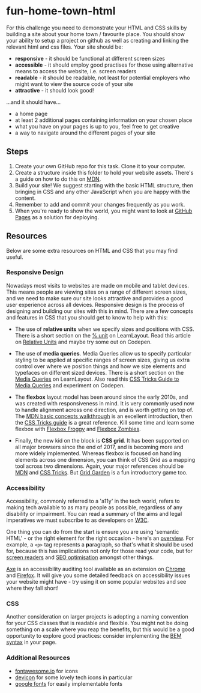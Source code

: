 # fun-home-town-html

For this challenge you need to demonstrate your HTML and CSS skills by building a site about your home town / favourite place. You should show your ability to setup a project on github as well as creating and linking the relevant html and css files. Your site should be:

- **responsive** - it should be functional at different screen sizes
- **accessible** - it should employ good practises for those using alternative means to access the website, i.e. screen readers
- **readable** - it should be readable, not least for potential employers who might want to view the source code of your site
- **attractive** - it should look good!

...and it should have...

- a home page
- at least 2 additional pages containing information on your chosen place
- what you have on your pages is up to you, feel free to get creative
- a way to navigate around the different pages of your site

## Steps

1. Create your own GitHub repo for this task. Clone it to your computer.
2. Create a structure inside this folder to hold your website assets. There's a guide on how to do this on [MDN](https://developer.mozilla.org/en-US/docs/Learn/Getting_started_with_the_web/Dealing_with_files).
3. Build your site! We suggest starting with the basic HTML structure, then bringing in CSS and any other JavaScript when you are happy with the content.
4. Remember to add and commit your changes frequently as you work.
5. When you're ready to show the world, you might want to look at [GitHub Pages](https://pages.github.com/) as a solution for deploying.

## Resources

Below are some extra resources on HTML and CSS that you may find useful.

### Responsive Design

Nowadays most visits to websites are made on mobile and tablet devices. This means people are viewing sites on a range of different screen sizes, and we need to make sure our site looks attractive and provides a good user experience across all devices. Responsive design is the process of designing and building our sites with this in mind. There are a few concepts and features in CSS that you should get to know to help with this:

- The use of **relative units** when we specify sizes and positions with CSS. There is a short section on the [% unit](http://learnlayout.com/percent.html) on LearnLayout. Read this article on [Relative Units](https://thecssworkshop.com/lessons/relative-units) and maybe try some out on Codepen.

- The use of **media queries**. Media Queries allow us to specify particular styling to be applied at specific ranges of screen sizes, giving us extra control over where we position things and how we size elements and typefaces on different sized devices. There is a short section on the [Media Queries](http://learnlayout.com/media-queries.html) on LearnLayout. Also read this [CSS Tricks Guide to Media Queries](https://css-tricks.com/css-media-queries/) and experiment on Codepen.

- The **flexbox** layout model has been around since the early 2010s, and was created with responsiveness in mind. It is very commonly used now to handle alignment across one direction, and is worth getting on top of. The [MDN basic concepts walkthrough](https://developer.mozilla.org/en-US/docs/Web/CSS/CSS_Flexible_Box_Layout/Basic_Concepts_of_Flexbox) is an excellent introduction, then the [CSS Tricks guide](https://css-tricks.com/snippets/css/a-guide-to-flexbox/) is a great reference. Kill some time and learn some flexbox with [Flexbox Froggy](https://flexboxfroggy.com/) and [Flexbox Zombies](https://flexboxzombies.com/p/flexbox-zombies).

- Finally, the new kid on the block is **CSS grid**. It has been supported on all major browsers since the end of 2017, and is becoming more and more widely implemented. Whereas flexbox is focused on handling elements across one dimension, you can think of CSS Grid as a mapping tool across two dimensions. Again, your major references should be [MDN](https://developer.mozilla.org/en-US/docs/Web/CSS/CSS_Grid_Layout/Basic_Concepts_of_Grid_Layout) and [CSS Tricks](https://css-tricks.com/snippets/css/complete-guide-grid/). But [Grid Garden](http://cssgridgarden.com/) is a fun introductory game too.

### Accessibility

Accessibility, commonly referred to a 'a11y' in the tech world, refers to making tech available to as many people as possible, regardless of any disability or impairment. You can read a summary of the aims and legal imperatives we must subscribe to as developers on [W3C](https://www.w3.org/standards/webdesign/accessibility).

One thing you can do from the start is ensure you are using 'semantic HTML' - or the right element for the right occasion - here's an [overview](https://internetingishard.com/html-and-css/semantic-html/). For example, a `<p>` tag represents a **p**aragraph, so that's what it should be used for, because this has implications not only for those read your code, but for [screen readers](https://24ways.org/2017/accessibility-through-semantic-html/) and [SEO optimisation](https://www.inboundnow.com/html5-semantic-elements-mean-seo/) amongst other things.

[Axe](https://www.deque.com/axe/) is an accessibility auditing tool available as an extension on [Chrome](https://chrome.google.com/webstore/detail/axe/lhdoppojpmngadmnindnejefpokejbdd) and [Firefox](https://addons.mozilla.org/en-US/firefox/addon/axe-devtools/). It will give you some detailed feedback on accessibility issues your website might have - try using it on some popular websites and see where they fall short!

### CSS

Another consideration on larger projects is adopting a naming convention for your CSS classes that is readable and flexible. You might not be doing something on a scale where you reap the benefits, but this would be a good opportunity to explore good practices: consider implementing the [BEM syntax](http://getbem.com/introduction/) in your page.

### Additional Resources

- [fontawesome.io](http://fontawesome.io/) for icons
- [devicon](http://konpa.github.io/devicon/) for some lovely tech icons in particular
- [google fonts](https://fonts.google.com/) for easily implementable fonts
